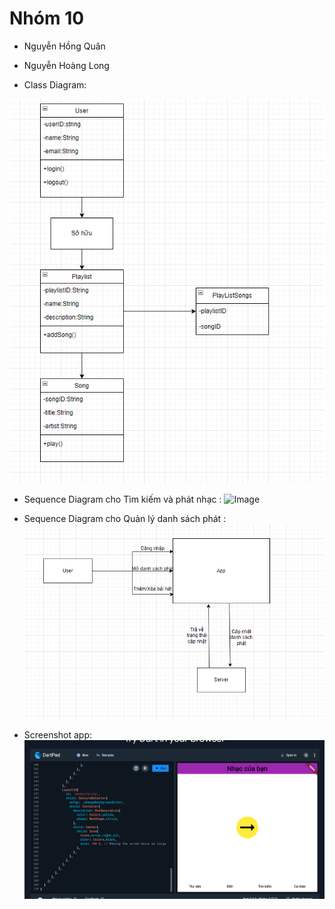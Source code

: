 # Nhóm 10
- Nguyễn Hồng Quân
- Nguyễn Hoàng Long

- Class Diagram:

![Image](<Class Diagram.PNG>)

- Sequence Diagram cho Tìm kiếm và phát nhạc :
![Image](<Sequence Diagram cho Tìm kiếm và phát nhạc.PNG>)

- Sequence Diagram cho Quản lý danh sách phát :
![Image](<Sequence Diagram cho Quản lý danh sách phát.PNG>)

- Screenshot app:
![Image](<Screenshot.PNG>)
